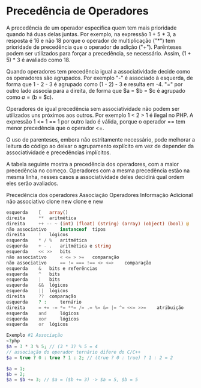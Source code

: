 # Precedência de Operadores

A precedência de um operador especifica quem tem mais prioridade quando há duas delas juntas. Por exemplo, na expressão 1 + 5 * 3, a resposta é 16 e não 18 porque o operador de multiplicação ("*") tem prioridade de precedência que o operador de adição ("+"). Parênteses podem ser utilizados para forçar a precedência, se necessário. Assim, (1 + 5) * 3 é avaliado como 18.

Quando operadores tem precedência igual a associatividade decide como os operadores são agrupados. Por exemplo "-" é associado à esquerda, de forma que 1 - 2 - 3 é agrupado como (1 - 2) - 3 e resulta em -4. "=" por outro lado associa para a direita, de forma que $a = $b = $c é agrupado como $a = ($b = $c).

Operadores de igual precedência sem associatividade não podem ser utilizados uns próximos aos outros. Por exemplo 1 < 2 > 1 é ilegal no PHP. A expressão 1 <= 1 == 1 por outro lado é válida, porque o operador == tem menor precedência que o operador <=.

O uso de parenteses, embora não estritamente necessário, pode melhorar a leitura do código ao deixar o agrupamento explícito em vez de depender da associatividade e precedências implícitos.

A tabela seguinte mostra a precedência dos operadores, com a maior precedência no começo. Operadores com a mesma precedência estão na mesma linha, nesses casos a associatividade deles decidirá qual ordem eles serão avaliados.

Precedência dos operadores Associação 	Operadores 	Informação Adicional
não associativo 	clone new 	clone e new
```php
esquerda 	[ 	array()
direita 	** 	aritmética
direita 	++ -- ~ (int) (float) (string) (array) (object) (bool) @ 	types e incremento/decremento
não associativo 	instanceof 	tipos
direita 	! 	lógicos
esquerda 	* / % 	aritmética
esquerda 	+ - . 	aritmética e string
esquerda 	<< >> 	bits
não associativo 	< <= > >= 	comparação
não associativo 	== != === !== <> <=> 	comparação
esquerda 	& 	bits e referências
esquerda 	^ 	bits
esquerda 	| 	bits
esquerda 	&& 	lógicos
esquerda 	|| 	lógicos
direita 	?? 	comparação
esquerda 	? : 	ternário
direita 	= += -= *= **= /= .= %= &= |= ^= <<= >>= 	atribuição
esquerda 	and 	lógicos
esquerda 	xor 	lógicos
esquerda 	or 	lógicos

Exemplo #1 Associação
<?php
$a = 3 * 3 % 5; // (3 * 3) % 5 = 4
// associação do operador ternário difere do C/C++
$a = true ? 0 : true ? 1 : 2; // (true ? 0 : true) ? 1 : 2 = 2

$a = 1;
$b = 2;
$a = $b += 3; // $a = ($b += 3) -> $a = 5, $b = 5
```
